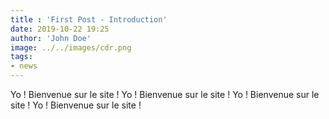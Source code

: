 ```yaml
---
title : 'First Post - Introduction'
date: 2019-10-22 19:25
author: 'John Doe'
image: ../../images/cdr.png
tags:
- news
---
```


Yo ! Bienvenue sur le site ! Yo ! Bienvenue sur le site ! Yo ! Bienvenue sur le site ! Yo ! Bienvenue sur le site !